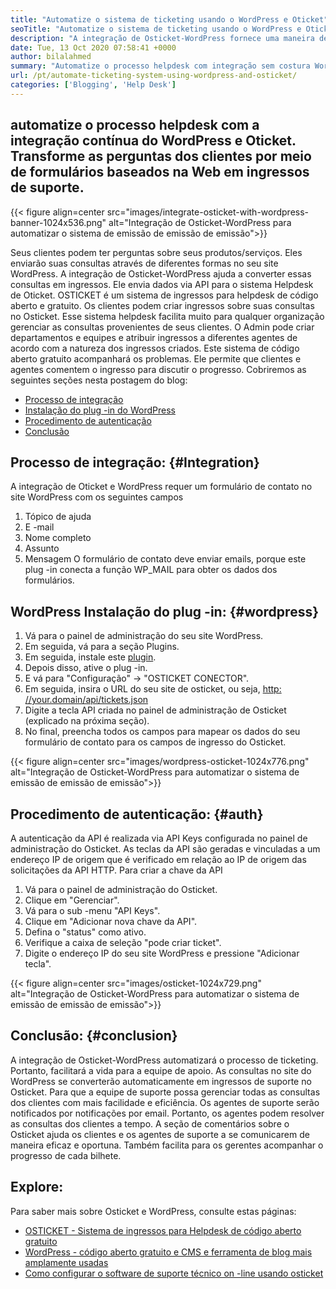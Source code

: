 ```yaml
---
title: "Automatize o sistema de ticketing usando o WordPress e Oticket" 
seoTitle: "Automatize o sistema de ticketing usando o WordPress e Oticket" 
description: "A integração de Osticket-WordPress fornece uma maneira de os clientes gerarem ingressos de suporte no site WordPress e gerenciá-los no painel de osticket." 
date: Tue, 13 Oct 2020 07:58:41 +0000
author: bilalahmed
summary: "Automatize o processo helpdesk com integração sem costura WordPress e Osticket. Transforme as perguntas dos clientes por meio de formulários baseados na Web em ingressos de suporte." 
url: /pt/automate-ticketing-system-using-wordpress-and-osticket/
categories: ['Blogging', 'Help Desk']
---
```


## automatize o processo helpdesk com a integração contínua do WordPress e Oticket. Transforme as perguntas dos clientes por meio de formulários baseados na Web em ingressos de suporte.

{{< figure align=center src="images/integrate-osticket-with-wordpress-banner-1024x536.png" alt="Integração de Osticket-WordPress para automatizar o sistema de emissão de emissão de emissão">}}

Seus clientes podem ter perguntas sobre seus produtos/serviços. Eles enviarão suas consultas através de diferentes formas no seu site WordPress. A integração de Osticket-WordPress ajuda a converter essas consultas em ingressos. Ele envia dados via API para o sistema Helpdesk de Oticket.
OSTICKET é um sistema de ingressos para helpdesk de código aberto e gratuito. Os clientes podem criar ingressos sobre suas consultas no Osticket. Esse sistema helpdesk facilita muito para qualquer organização gerenciar as consultas provenientes de seus clientes. O Admin pode criar departamentos e equipes e atribuir ingressos a diferentes agentes de acordo com a natureza dos ingressos criados. Este sistema de código aberto gratuito acompanhará os problemas. Ele permite que clientes e agentes comentem o ingresso para discutir o progresso. Cobriremos as seguintes seções nesta postagem do blog:
  * [Processo de integração][1]
  * [Instalação do plug -in do WordPress][2]
  * [Procedimento de autenticação][3]
  * [Conclusão][4]

## Processo de integração: {#Integration}
A integração de Oticket e WordPress requer um formulário de contato no site WordPress com os seguintes campos
  1. Tópico de ajuda
  2. E -mail
  3. Nome completo
  4. Assunto
  5. Mensagem
O formulário de contato deve enviar emails, porque este plug -in conecta a função WP_MAIL para obter os dados dos formulários.

## WordPress Instalação do plug -in: {#wordpress}
  1. Vá para o painel de administração do seu site WordPress.
  2. Em seguida, vá para a seção Plugins.
  3. Em seguida, instale este [plugin][5].
  4. Depois disso, ative o plug -in.
  5. E vá para "Configuração" -> "OSTICKET CONECTOR".
  6. Em seguida, insira o URL do seu site de osticket, ou seja, [http: //your.domain/api/tickets.json][6]
  7. Digite a tecla API criada no painel de administração de Osticket (explicado na próxima seção).
  8. No final, preencha todos os campos para mapear os dados do seu formulário de contato para os campos de ingresso do Osticket.

{{< figure align=center src="images/wordpress-osticket-1024x776.png" alt="Integração de Osticket-WordPress para automatizar o sistema de emissão de emissão de emissão">}}


## Procedimento de autenticação: {#auth}
A autenticação da API é realizada via API Keys configurada no painel de administração do Osticket. As teclas da API são geradas e vinculadas a um endereço IP de origem que é verificado em relação ao IP de origem das solicitações da API HTTP. Para criar a chave da API
  1. Vá para o painel de administração do Osticket.
  2. Clique em "Gerenciar".
  3. Vá para o sub -menu "API Keys".
  4. Clique em "Adicionar nova chave da API".
  5. Defina o "status" como ativo.
  6. Verifique a caixa de seleção "pode ​​criar ticket".
  7. Digite o endereço IP do seu site WordPress e pressione "Adicionar tecla".

{{< figure align=center src="images/osticket-1024x729.png" alt="Integração de Osticket-WordPress para automatizar o sistema de emissão de emissão de emissão">}}


## Conclusão: {#conclusion}
A integração de Osticket-WordPress automatizará o processo de ticketing. Portanto, facilitará a vida para a equipe de apoio. As consultas no site do WordPress se converterão automaticamente em ingressos de suporte no Osticket. Para que a equipe de suporte possa gerenciar todas as consultas dos clientes com mais facilidade e eficiência. Os agentes de suporte serão notificados por notificações por email. Portanto, os agentes podem resolver as consultas dos clientes a tempo. A seção de comentários sobre o Osticket ajuda os clientes e os agentes de suporte a se comunicarem de maneira eficaz e oportuna. Também facilita para os gerentes acompanhar o progresso de cada bilhete.

## Explore:
Para saber mais sobre Osticket e WordPress, consulte estas páginas:
  * [OSTICKET - Sistema de ingressos para Helpdesk de código aberto gratuito][7]
  * [WordPress - código aberto gratuito e CMS e ferramenta de blog mais amplamente usadas][8]
  * [Como configurar o software de suporte técnico on -line usando osticket][9]

  
[1]: #integration
[2]: #wordpress
[3]: #auth
[4]: #conclusion
[5]: https://href.li/?https://wordpress.org/plugins/scand-osticket-connector/
[6]: https://href.li/?http://your.domain/api/tickets.json
[7]: https://href.li/?https://products.containerize.com/helpdesk/osticket
[8]: https://href.li/?https://products.containerize.com/blogging/wordpress
[9]: https://blog.containerize.com/helpdesk/how-to-set-up-help-desk-system-using-osticket/
